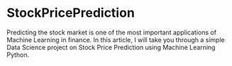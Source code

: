# StockPricePrediction
Predicting the stock market is one of the most important applications of Machine Learning in finance. In this article, I will take you through a simple Data Science project on Stock Price Prediction using Machine Learning Python.
